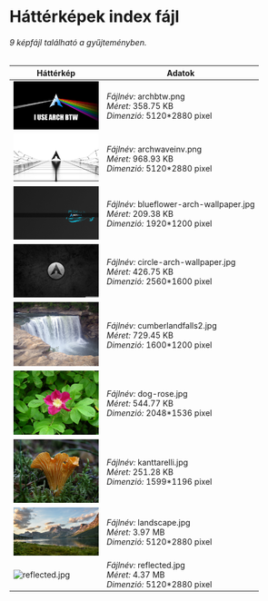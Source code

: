 # Háttérképek index fájl

###### 9 képfájl található a gyűjteményben.

Háttérkép|Adatok
---------|------
<img src="./archbtw.png" width="150px" height="auto" alt="archbtw.png" />|*Fájlnév:* archbtw.png<br/>*Méret:* 358.75 KB<br/>*Dimenzió:* 5120*2880 pixel
<img src="./archwaveinv.png" width="150px" height="auto" alt="archwaveinv.png" />|*Fájlnév:* archwaveinv.png<br/>*Méret:* 968.93 KB<br/>*Dimenzió:* 5120*2880 pixel
<img src="./blueflower-arch-wallpaper.jpg" width="150px" height="auto" alt="blueflower-arch-wallpaper.jpg" />|*Fájlnév:* blueflower-arch-wallpaper.jpg<br/>*Méret:* 209.38 KB<br/>*Dimenzió:* 1920*1200 pixel
<img src="./circle-arch-wallpaper.jpg" width="150px" height="auto" alt="circle-arch-wallpaper.jpg" />|*Fájlnév:* circle-arch-wallpaper.jpg<br/>*Méret:* 426.75 KB<br/>*Dimenzió:* 2560*1600 pixel
<img src="./cumberlandfalls2.jpg" width="150px" height="auto" alt="cumberlandfalls2.jpg" />|*Fájlnév:* cumberlandfalls2.jpg<br/>*Méret:* 729.45 KB<br/>*Dimenzió:* 1600*1200 pixel
<img src="./dog-rose.jpg" width="150px" height="auto" alt="dog-rose.jpg" />|*Fájlnév:* dog-rose.jpg<br/>*Méret:* 544.77 KB<br/>*Dimenzió:* 2048*1536 pixel
<img src="./kanttarelli.jpg" width="150px" height="auto" alt="kanttarelli.jpg" />|*Fájlnév:* kanttarelli.jpg<br/>*Méret:* 251.28 KB<br/>*Dimenzió:* 1599*1196 pixel
<img src="./landscape.jpg" width="150px" height="auto" alt="landscape.jpg" />|*Fájlnév:* landscape.jpg<br/>*Méret:* 3.97 MB<br/>*Dimenzió:* 5120*2880 pixel
<img src="./reflected.jpg" width="150px" height="auto" alt="reflected.jpg" />|*Fájlnév:* reflected.jpg<br/>*Méret:* 4.37 MB<br/>*Dimenzió:* 5120*2880 pixel
